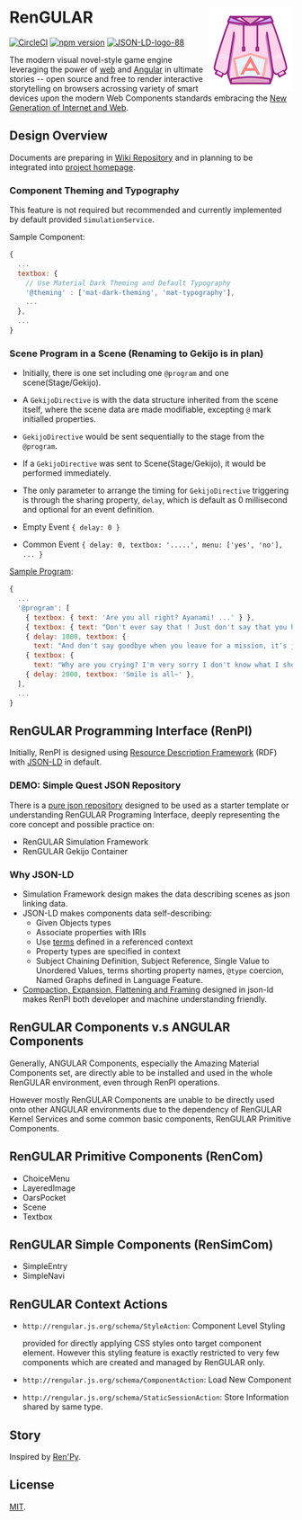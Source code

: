 # RenGULAR <img src="https://github.com/chigix/rengular/blob/master/src/assets/logo-150.png" align="right" />

[![CircleCI](https://circleci.com/gh/chigix/rengular/tree/master.svg?style=svg)](https://circleci.com/gh/chigix/rengular/tree/master)
[![npm version](https://badge.fury.io/js/%40rengular%2Fnetwork-context.svg)](https://www.npmjs.com/@rengular/network-context)
<a href="https://json-ld.org/" title="JSON-LD"><img style="border:0px;" width="88" src="https://json-ld.org/images/json-ld-button-88.png" alt="JSON-LD-logo-88"/></a>

The modern visual novel-style game engine leveraging the power of
[web](https://www.webcomponents.org/) and [Angular](https://angular.io/) in ultimate stories
-- open source and free to render interactive storytelling on browsers acrossing
variety of smart devices upon the modern Web Components standards embracing the
[New Generation of Internet and Web](https://ieeexplore.ieee.org/document/4620089/?arnumber=4620089).

## Design Overview

Documents are preparing in [Wiki Repository](https://github.com/chigix/rengular/wiki) and in planning to be integrated into [project homepage](https://rengular.js.org).

### Component Theming and Typography

This feature is not required but recommended and currently implemented by default
provided `SimulationService`.

Sample Component:

```javascript
{
  ...
  textbox: {
    // Use Material Dark Theming and Default Typography
    '@theming' : ['mat-dark-theming', 'mat-typography'],
    ...
  },
  ...
}
```

### Scene Program in a Scene (Renaming to Gekijo is in plan)

* Initially, there is one set including one `@program` and one scene(Stage/Gekijo).
* A `GekijoDirective` is with the data structure inherited from the scene itself,
  where the scene data are made modifiable, excepting `@` mark initialled properties.
* `GekijoDirective` would be sent sequentially to the stage from the `@program`.
* If a `GekijoDirective` was sent to Scene(Stage/Gekijo), it would be performed
  immediately.
* The only parameter to arrange the timing for `GekijoDirective` triggering is
  through the sharing property, `delay`, which is default as 0 millisecond and
  optional for an event definition.

* Empty Event
  `{ delay: 0 }`
* Common Event
  `{ delay: 0, textbox: '.....', menu: ['yes', 'no'], ... }`

[Sample Program](https://evangelion.fandom.com/wiki/Episode:06#cite_ref-1):

```javascript
{
  ...
  '@program': [
    { textbox: { text: 'Are you all right? Ayanami! ...' } },
    { textbox: { text: "Don't ever say that ! Just don't say that you have nothing else!" } },
    { delay: 1000, textbox: {
      text: "And don't say goodbye when you leave for a mission, it's just too sad."}},
    { textbox: {
      text: "Why are you crying? I'm very sorry I don't know what I should do or feel at a time like this"}},
    { delay: 2000, textbox: 'Smile is all~' },
  ],
  ...
}
```

## RenGULAR Programming Interface (RenPI)

Initially, RenPI is designed using [Resource Description Framework](https://www.w3.org/TR/rdf11-concepts/) (RDF) with [JSON-LD](https://json-ld.org/) in default.

### DEMO: Simple Quest JSON Repository

There is a [pure json repository](https://github.com/chigix/rengular-api-starter) designed to be used as a starter template or
understanding RenGULAR Programing Interface, deeply representing the core concept
and possible practice on:

* RenGULAR Simulation Framework
* RenGULAR Gekijo Container

### Why JSON-LD

* Simulation Framework design makes the data describing scenes as json linking data.
* JSON-LD makes components data self-describing:
  * Given Objects types
  * Associate properties with IRIs
  * Use [terms](https://w3c.github.io/json-ld-syntax/#dfn-term) defined in a referenced context
  * Property types are specified in context
  * Subject Chaining Definition, Subject Reference, Single Value to Unordered Values,
  terms shorting property names, `@type` coercion, Named Graphs defined in Language
  Feature.
* [Compaction, Expansion, Flattening and Framing](https://w3c.github.io/json-ld-syntax/#forms-of-json-ld)
  designed in json-ld makes RenPI both developer and machine understanding friendly.

## RenGULAR Components v.s ANGULAR Components

Generally, ANGULAR Components, especially the Amazing Material Components set, are
directly able to be installed and used in the whole RenGULAR environment, even
through RenPI operations.

However mostly RenGULAR Components are unable to be directly used onto other
ANGULAR environments due to the dependency of RenGULAR Kernel Services and some
common basic components, RenGULAR Primitive Components.

## RenGULAR Primitive Components (RenCom)

* ChoiceMenu
* LayeredImage
* OarsPocket
* Scene
* Textbox

## RenGULAR Simple Components (RenSimCom)

* SimpleEntry
* SimpleNavi

## RenGULAR Context Actions

* `http://rengular.js.org/schema/StyleAction`: Component Level Styling

  provided for directly applying CSS styles onto target component element.
  However this styling feature is exactly restricted to very few components
  which are created and managed by RenGULAR only.

* `http://rengular.js.org/schema/ComponentAction`: Load New Component
* `http://rengular.js.org/schema/StaticSessionAction`: Store Information shared
  by same type.

## Story

Inspired by [Ren'Py](https://www.renpy.org/).

## License

[MIT](https://rengular.js.org/license).
